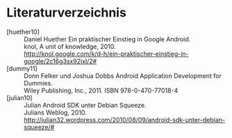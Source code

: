 # Literaturverzeichnis

<dl class="bib">
<dt id="huether10">[huether10]</dt>
<dd>
    <span class="bib_author">Daniel Huether</span>
    <span class="bib_title">Ein praktischer Einstieg in Google Android</span>.<br>
    <span class="bib_publisher">knol, A unit of knowledge</span>, <span class="bib_year">2010</span>.<br>
    <a href="http://knol.google.com/k/d-h/ein-praktischer-einstieg-in-google/2c16g3sx92jxl/2#aspx" class="bib_url">http://knol.google.com/k/d-h/ein-praktischer-einstieg-in-google/2c16g3sx92jxl/2#</a>
</dd>

<dt id="love07">[dummy11]</dt>
<dd>
    <span class="bib_author">Donn Felker und Joshua Dobbs</span>
    <span class="bib_title">Android Application Development for Dummies</span>.<br>
    <span class="bib_publisher">Wiley Publishing, Inc.</span>, <span class="bib_year">2011</span>.
    <span class="bib_isbn">ISBN 978-0-470-77018-4</span>
</dd>

<dt id="julian10">[julian10]</dt>
<dd>
	<span class="bib_author">Julian</span>
    <span class="bib_title">Android SDK unter Debian Squeeze</span>.<br>
    <span class="bib_publisher">Julians Weblog</span>, <span class="bib_year">2010</span>.<br>
    <a href="http://julian32.wordpress.com/2010/08/09/android-sdk-unter-debian-squeeze/" class="bib_url">http://julian32.wordpress.com/2010/08/09/android-sdk-unter-debian-squeeze/#</a>
    

</dd>

</dl>